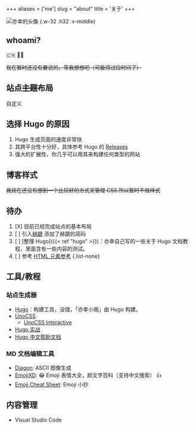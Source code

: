 +++
aliases = ['me']
slug = "about"
title = '关于'
+++

![亦幸的头像](https://s2.loli.net/2023/03/08/fmZLkahTXizeN6x.jpg "亦幸 DELETE ME")
{.w-32 .h32 .v-middle}

## whoami?

:cn: :student:

~~现在暂时还没有要说的，等我想想吧（可能得过段时间了）~~

## 站点~~主题~~布局

自定义

## 选择 Hugo 的原因

1. Hugo 生成页面的速度非常快
2. 其跨平台性十分好，具体参考 Hugo 的 [Releases](https://github.com/gohugoio/hugo/releases "Hugo 发行版本")
3. 强大的扩展性，你几乎可以用其来构建任何类型的网站

## 博客样式

~~我现在还没有想到一个比较好的方式来管理 CSS 所以暂时不做样式~~

## 待办

1. [X] 目前已经完成站点的基本布局
2. [ ] 引入[赫蹏](https://sivan.github.io/heti/) 添加了赫蹏的简码
3. [ ] [整理 Hugo]({{< ref "hugo" >}})：亦幸自己写的一些关于 Hugo 文档教程，里面含有一些内容的测试。
4. [ ] 参考 [HTML 元素参考](https://developer.mozilla.org/zh-CN/docs/Web/HTML/Element "MDN Web Docs")
{.list-none}

## 工具/教程

### 站点生成器

- [Hugo]：构建工具，没错，「亦幸小阁」由 Hugo 构建。
- [UnoCSS](https://unocss.dev/ "Instant On-demand Atomic CSS Engine")
  - [UnoCSS Interactive](https://unocss.dev/interactive/ "UnoCSS Interactive Docs")
- [Hugo 实战](https://hugo-in-action.foofun.cn/zh "Hugo In Action")
- [Hugo 中文帮助文档](https://hugo.aiaide.com/)

### MD 文档编辑工具

- [Diagon]: ASCII 图像生成
- [EmojiXD]: :joy: Emoji 表情大全，颜文字百科（支持中文搜索） :+1:
- [Emoji Cheat Sheet]: Emoji 小抄

[Hugo]: https://gohugo.io/
[Diagon]: https://arthursonzogni.com/Diagon/
[Emoji Cheat Sheet]: https://www.webfx.com/tools/emoji-cheat-sheet/
[EmojiXD]: https://emojixd.com/

## 内容管理

- Visual Studio Code

<!--stackedit_data:
eyJoaXN0b3J5IjpbMjg2NDA1MjY2XX0=
-->